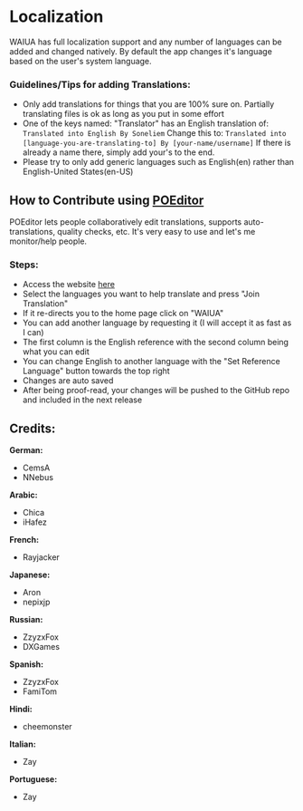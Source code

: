 # Localization
WAIUA has full localization support and any number of languages can be added and changed natively. By default the app changes it's language based on the user's system language.

### Guidelines/Tips for adding Translations:
- Only add translations for things that you are 100% sure on. Partially translating files is ok as long as you put in some effort
- One of the keys named: "Translator" has an English translation of:
`Translated into English By Soneliem`
Change this to:
`Translated into [language-you-are-translating-to] By [your-name/username]`
If there is already a name there, simply add your's to the end.
- Please try to only add generic languages such as English(en) rather than English-United States(en-US)

## How to Contribute using [POEditor](https://poeditor.com/join/project?hash=eDxQpoYC9q)
POEditor lets people collaboratively edit translations, supports auto-translations, quality checks, etc. It's very easy to use and let's me monitor/help people.
### Steps:
- Access the website [here](https://poeditor.com/join/project?hash=eDxQpoYC9q)
- Select the languages you want to help translate and press "Join Translation"
 - If it re-directs you to the home page click on "WAIUA"
 - You can add another language by requesting it (I will accept it as fast as I can)
- The first column is the English reference with the second column being what you can edit
 - You can change English to another language with the "Set Reference Language" button towards the top right
- Changes are auto saved
- After being proof-read, your changes will be pushed to the GitHub repo and included in the next release

## Credits:
**German:**
  - CemsA
  - NNebus
  
**Arabic:**
- Chica
- iHafez
  
**French:**
- Rayjacker

**Japanese:**
- Aron
- nepixjp
  
**Russian:**
- ZzyzxFox
- DXGames
  
**Spanish:**
- ZzyzxFox
- FamiTom
  
**Hindi:**
- cheemonster
  
**Italian:**
- Zay
  
**Portuguese:**
- Zay